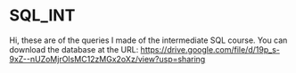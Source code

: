 # SQL_INT
Hi, these are of the queries I made of the intermediate SQL course. You can download the database at the URL:
https://drive.google.com/file/d/19p_s-9xZ--nUZoMjrOIsMC12zMGx2oXz/view?usp=sharing
